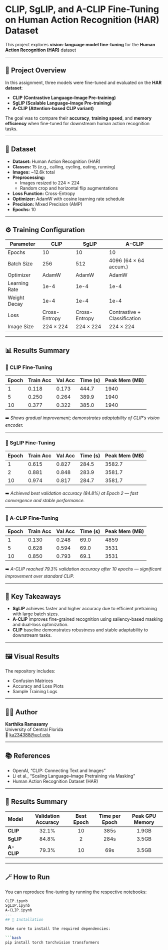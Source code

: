 # CLIP, SgLIP, and A-CLIP Fine-Tuning on Human Action Recognition (HAR) Dataset

This project explores **vision-language model fine-tuning** for the **Human Action Recognition (HAR)** dataset

---

## 📘 Project Overview

In this assignment, three models were fine-tuned and evaluated on the **HAR dataset**:

- **CLIP (Contrastive Language–Image Pre-training)**  
- **SgLIP (Scalable Language–Image Pre-training)**  
- **A-CLIP (Attention-based CLIP variant)**  

The goal was to compare their **accuracy**, **training speed**, and **memory efficiency** when fine-tuned for downstream human action recognition tasks.

---

## 🧠 Dataset

- **Dataset:** Human Action Recognition (HAR)
- **Classes:** 15 (e.g., calling, cycling, eating, running)
- **Images:** ~12.6k total
- **Preprocessing:**
  - Images resized to 224 × 224
  - Random crop and horizontal flip augmentations
- **Loss Function:** Cross-Entropy  
- **Optimizer:** AdamW with cosine learning rate schedule  
- **Precision:** Mixed Precision (AMP)  
- **Epochs:** 10  

---

## ⚙️ Training Configuration

| Parameter | CLIP | SgLIP | A-CLIP |
|------------|------|-------|--------|
| Epochs | 10 | 10 | 10 |
| Batch Size | 256 | 512 | 4096 (64 × 64 accum.) |
| Optimizer | AdamW | AdamW | AdamW |
| Learning Rate | 1e-4 | 1e-4 | 1e-4 |
| Weight Decay | 1e-4 | 1e-4 | 1e-4 |
| Loss | Cross-Entropy | Cross-Entropy | Contrastive + Classification |
| Image Size | 224 × 224 | 224 × 224 | 224 × 224 |

---

## 📊 Results Summary

### 🔹 CLIP Fine-Tuning
| Epoch | Train Acc | Val Acc | Time (s) | Peak Mem (MB) |
|:------|:-----------|:---------|:----------|:----------------|
| 1 | 0.118 | 0.173 | 444.7 | 1940 |
| 5 | 0.250 | 0.264 | 389.9 | 1940 |
| 10 | 0.377 | 0.322 | 385.0 | 1940 |

➡️ *Shows gradual improvement; demonstrates adaptability of CLIP’s vision encoder.*

---

### 🔹 SgLIP Fine-Tuning
| Epoch | Train Acc | Val Acc | Time (s) | Peak Mem (MB) |
|:------|:-----------|:---------|:----------|:----------------|
| 1 | 0.615 | 0.827 | 284.5 | 3582.7 |
| 2 | 0.881 | 0.848 | 283.9 | 3581.7 |
| 10 | 0.974 | 0.817 | 284.7 | 3581.7 |

➡️ *Achieved best validation accuracy (84.8%) at Epoch 2 — fast convergence and stable performance.*

---

### 🔹 A-CLIP Fine-Tuning
| Epoch | Train Acc | Val Acc | Time (s) | Peak Mem (MB) |
|:------|:-----------|:---------|:----------|:----------------|
| 1 | 0.130 | 0.248 | 69.0 | 4859 |
| 5 | 0.628 | 0.594 | 69.0 | 3531 |
| 10 | 0.850 | 0.793 | 69.1 | 3531 |

➡️ *A-CLIP reached 79.3% validation accuracy after 10 epochs — significant improvement over standard CLIP.*

---

## 🧩 Key Takeaways

- **SgLIP** achieves faster and higher accuracy due to efficient pretraining with large batch sizes.  
- **A-CLIP** improves fine-grained recognition using saliency-based masking and dual-loss optimization.  
- **CLIP** baseline demonstrates robustness and stable adaptability to downstream tasks.

---

## 🖼️ Visual Results

The repository includes:
- Confusion Matrices  
- Accuracy and Loss Plots  
- Sample Training Logs  

---

## 👩‍💻 Author

**Karthika Ramasamy**  
University of Central Florida  
📧 [ka234388@ucf.edu](mailto:ka234388@ucf.edu)

---

## 📚 References

- OpenAI, “CLIP: Connecting Text and Images”
- Li et al., “Scaling Language–Image Pretraining via Masking”
- Human Action Recognition Dataset (HAR)

---

## 🏁 Results Summary

| Model | Validation Accuracy | Best Epoch | Time per Epoch | Peak GPU Memory |
|:------|:--------------------:|:-----------:|:---------------:|:----------------:|
| **CLIP** | 32.1% | 10 | 385s | 1.9GB |
| **SgLIP** | 84.8% | 2 | 284s | 3.5GB |
| **A-CLIP** | 79.3% | 10 | 69s | 3.5GB |
---

## 🪄 How to Run

You can reproduce fine-tuning by running the respective notebooks:
```bash
CLIP.ipynb
SgLIP.ipynb
A-CLIP.ipynb
---
## 🧩 Installation

Make sure to install the required dependencies:

```bash
pip install torch torchvision transformers
